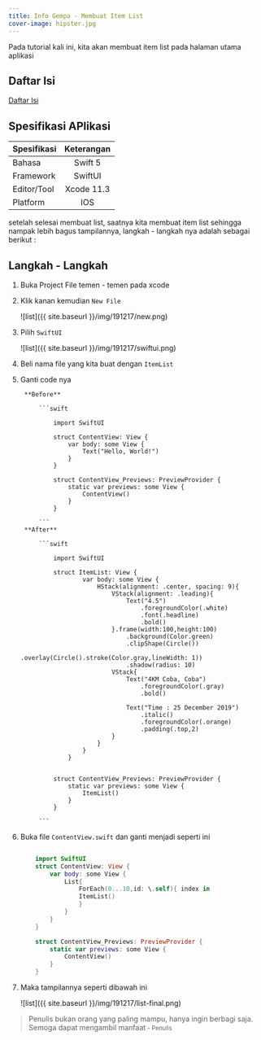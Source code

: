 ```yaml
---
title: Info Gempa - Membuat Item List
cover-image: hipster.jpg
---
```


Pada tutorial kali ini, kita akan membuat item list pada halaman utama aplikasi
<!--more-->

## Daftar Isi ##

[Daftar Isi](https://thengoding.com/2019/12/16/daftar-isi-aplikasi-info-gempa-ios/)


## Spesifikasi APlikasi ##

|  Spesifikasi  | Keterangan      |
| :------------ |:---------------:|
|  Bahasa       | Swift 5         |
| Framework     | SwiftUI         |
| Editor/Tool   | Xcode 11.3      |
| Platform      | IOS             | 


setelah selesai membuat list, saatnya kita membuat item list sehingga nampak lebih bagus tampilannya, langkah - langkah nya adalah sebagai berikut : 

## Langkah - Langkah ##

1. Buka Project File temen - temen pada xcode
   
2. Klik kanan kemudian `New File`
   
   ![list]({{ site.baseurl }}/img/191217/new.png)
   
3. Pilih `SwiftUI`
   
   ![list]({{ site.baseurl }}/img/191217/swiftui.png)
   
4. Beli nama file yang kita buat dengan `ItemList`
   
5. Ganti code nya
   
        **Before**

            ```swift

                import SwiftUI

                struct ContentView: View {
                    var body: some View {
                        Text("Hello, World!")
                    }
                }

                struct ContentView_Previews: PreviewProvider {
                    static var previews: some View {
                        ContentView()
                    }
                }

            ```
        **After**

            ```swift

                import SwiftUI

                struct ItemList: View {
                        var body: some View {
                            HStack(alignment: .center, spacing: 9){
                                VStack(alignment: .leading){
                                    Text("4.5")
                                        .foregroundColor(.white)
                                        .font(.headline)
                                        .bold()
                                }.frame(width:100,height:100)
                                    .background(Color.green)
                                    .clipShape(Circle())
                                    .overlay(Circle().stroke(Color.gray,lineWidth: 1))
                                    .shadow(radius: 10)
                                VStack{
                                    Text("4KM Coba, Coba")
                                        .foregroundColor(.gray)
                                        .bold()
                                    
                                    Text("Time : 25 December 2019")
                                        .italic()
                                        .foregroundColor(.orange)
                                        .padding(.top,2)
                                }
                            }
                        }
                    }


                struct ContentView_Previews: PreviewProvider {
                    static var previews: some View {
                        ItemList()
                    }
                }

            ```

6. Buka file `ContentView.swift` dan ganti menjadi seperti ini

    ```swift

        import SwiftUI
        struct ContentView: View {
            var body: some View {
                List{
                    ForEach(0...10,id: \.self){ index in
                    ItemList()
                    }
                }
            }
        }

        struct ContentView_Previews: PreviewProvider {
            static var previews: some View {
                ContentView()
            }
        }

    ```
   
7. Maka tampilannya seperti dibawah ini

     ![list]({{ site.baseurl }}/img/191217/list-final.png) 
  


>Penulis bukan orang yang paling mampu, hanya ingin berbagi saja. Semoga dapat mengambil manfaat<small> - Penulis</small>